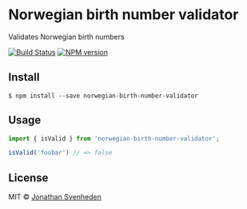 # Norwegian birth number validator

Validates Norwegian birth numbers

[![Build Status][travis-image]][travis-url]
[![NPM version][npm-image]][npm-url]


## Install

```
$ npm install --save norwegian-birth-number-validator
```


## Usage

```js
import { isValid } from 'norwegian-birth-number-validator';

isValid('foobar') // => false
```


## License

MIT © [Jonathan Svenheden](https://github.com/svenheden)

[npm-url]: https://npmjs.org/package/norwegian-birth-number-validator
[npm-image]: https://badge.fury.io/js/norwegian-birth-number-validator.svg
[travis-image]: https://travis-ci.org/svenheden/norwegian-birth-number-validator.svg
[travis-url]: https://travis-ci.org/svenheden/norwegian-birth-number-validator